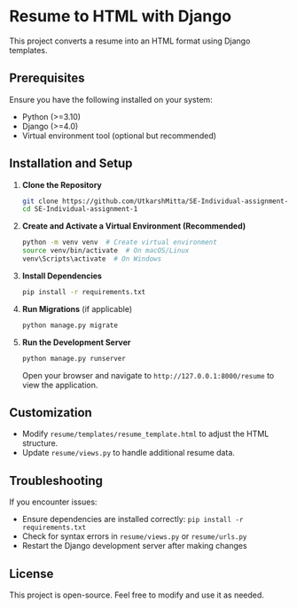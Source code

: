 # Resume to HTML with Django

This project converts a resume into an HTML format using Django templates.

## Prerequisites
Ensure you have the following installed on your system:
- Python (>=3.10)
- Django (>=4.0)
- Virtual environment tool (optional but recommended)

## Installation and Setup

1. **Clone the Repository**
   ```bash
   git clone https://github.com/UtkarshMitta/SE-Individual-assignment-1.git
   cd SE-Individual-assignment-1
   ```

2. **Create and Activate a Virtual Environment (Recommended)**
   ```bash
   python -m venv venv  # Create virtual environment
   source venv/bin/activate  # On macOS/Linux
   venv\Scripts\activate  # On Windows
   ```

3. **Install Dependencies**
   ```bash
   pip install -r requirements.txt
   ```

4. **Run Migrations** (if applicable)
   ```bash
   python manage.py migrate
   ```

5. **Run the Development Server**
   ```bash
   python manage.py runserver
   ```
   Open your browser and navigate to `http://127.0.0.1:8000/resume` to view the application.

## Customization
- Modify `resume/templates/resume_template.html` to adjust the HTML structure.
- Update `resume/views.py` to handle additional resume data.

## Troubleshooting
If you encounter issues:
- Ensure dependencies are installed correctly: `pip install -r requirements.txt`
- Check for syntax errors in `resume/views.py` or `resume/urls.py`
- Restart the Django development server after making changes

## License
This project is open-source. Feel free to modify and use it as needed.
